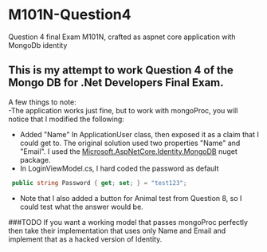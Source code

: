 # M101N-Question4
Question 4 final Exam M101N, crafted as aspnet core application with MongoDb identity

## This is my attempt to work Question 4 of the Mongo DB for .Net Developers Final Exam.

A few things to note:  
 -The application works just fine, but to work with mongoProc, you will notice that I modified the following:
 - Added "Name" In ApplicationUser class, then exposed it as a claim that I could get to.  The original solution used two properties 
  "Name" and "Email".  I used the [Microsoft.AspNetCore.Identity.MongoDB][AINuget] nuget package. 
  - In LoginViewModel.cs, I hard coded the password as default 
 ```c#
  public string Password { get; set; } = "test123";
  ```
  -  Note that I also added a button for Animal test from Question 8, so I could test what the answer would be. 
  
  ###TODO
  If you want a working model that passes mongoProc perfectly then take their implementation that uses only Name and Email and implement 
  that as a hacked version of Identity. 
  
  
  
  [AINuget]: <https://www.nuget.org/packages/Microsoft.AspNetCore.Identity.MongoDB/>
